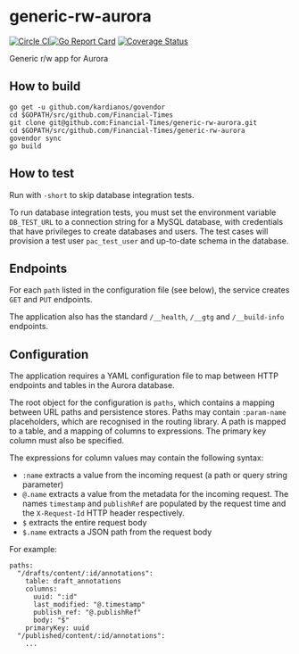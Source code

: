 # generic-rw-aurora

[![Circle CI](https://circleci.com/gh/Financial-Times/generic-rw-aurora/tree/master.png?style=shield)](https://circleci.com/gh/Financial-Times/generic-rw-aurora/tree/master)[![Go Report Card](https://goreportcard.com/badge/github.com/Financial-Times/generic-rw-aurora)](https://goreportcard.com/report/github.com/Financial-Times/generic-rw-aurora) [![Coverage Status](https://coveralls.io/repos/github/Financial-Times/generic-rw-aurora/badge.svg)](https://coveralls.io/github/Financial-Times/generic-rw-aurora)

Generic r/w app for Aurora

## How to build

```
go get -u github.com/kardianos/govendor
cd $GOPATH/src/github.com/Financial-Times
git clone git@github.com:Financial-Times/generic-rw-aurora.git
cd $GOPATH/src/github.com/Financial-Times/generic-rw-aurora
govendor sync
go build
```

## How to test

Run with `-short` to skip database integration tests.

To run database integration tests, you must set the environment variable `DB_TEST_URL` to a connection string for a MySQL database, with credentials that have privileges to create databases and users. The test cases will provision a test user `pac_test_user` and up-to-date schema in the database.

## Endpoints

For each `path` listed in the configuration file (see below), the service creates `GET` and `PUT` endpoints.

The application also has the standard `/__health`, `/__gtg` and `/__build-info` endpoints.

## Configuration

The application requires a YAML configuration file to map between HTTP endpoints and tables in the Aurora database.

The root object for the configuration is `paths`, which contains a mapping between URL paths and persistence stores. Paths may contain `:param-name` placeholders, which are recognised in the routing library. A path is mapped to a table, and a mapping of columns to expressions. The primary key column must also be specified.

The expressions for column values may contain the following syntax:
- `:name` extracts a value from the incoming request (a path or query string parameter)
- `@.name` extracts a value from the metadata for the incoming request. The names `timestamp` and `publishRef` are populated by the request time and the `X-Request-Id` HTTP header respectively.
- `$` extracts the entire request body
- `$.name` extracts a JSON path from the request body

For example:
```
paths:
  "/drafts/content/:id/annotations":
    table: draft_annotations
    columns:
      uuid: ":id"
      last_modified: "@.timestamp"
      publish_ref: "@.publishRef"
      body: "$"
    primaryKey: uuid
  "/published/content/:id/annotations":
    ...
```
